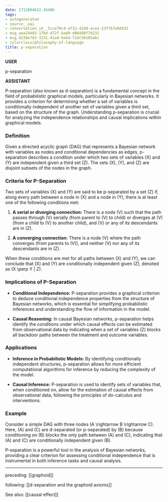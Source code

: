 ```yaml
---
date: 1712804632.45486
tags:
- autogenerated
- source__oai
- conversation_id__5cce70c4-af32-4249-acea-23ff67e8d432
- msg_aaa24403-17bd-472f-bad0-d06d98f7d232
- msg_4236e7d3-3231-41ad-be64-f2dc5b165a6c
- colorclass/philosophy-of-language
title: p-separation
---
```


**USER**

p-separation


**ASSISTANT**

P-separation (also known as d-separation) is a fundamental concept in the field of probabilistic graphical models, particularly in Bayesian networks. It provides a criterion for determining whether a set of variables is conditionally independent of another set of variables given a third set, based on the structure of the graph. Understanding p-separation is crucial for analyzing the independence relationships and causal implications within graphical models.

### Definition

Given a directed acyclic graph (DAG) that represents a Bayesian network with variables as nodes and conditional dependencies as edges, p-separation describes a condition under which two sets of variables \(X\) and \(Y\) are independent given a third set \(Z\). The sets \(X\), \(Y\), and \(Z\) are disjoint subsets of the nodes in the graph.

### Criteria for P-Separation

Two sets of variables \(X\) and \(Y\) are said to be p-separated by a set \(Z\) if, along every path between a node in \(X\) and a node in \(Y\), there is at least one of the following conditions met:

1. **A serial or diverging connection:** There is a node \(V\) such that the path passes through \(V\) serially (from parent to \(V\) to child) or diverges at \(V\) (from a child to \(V\) to another child), and \(V\) or any of its descendants are in \(Z\).

2. **A converging connection:** There is a node \(V\) where the path converges (from parents to \(V\)), and neither \(V\) nor any of its descendants are in \(Z\).

When these conditions are met for all paths between \(X\) and \(Y\), we can conclude that \(X\) and \(Y\) are conditionally independent given \(Z\), denoted as \(X \perp Y | Z\).

### Implications of P-Separation

- **Conditional Independence:** P-separation provides a graphical criterion to deduce conditional independence properties from the structure of Bayesian networks, which is essential for simplifying probabilistic inferences and understanding the flow of information in the model.

- **Causal Reasoning:** In causal Bayesian networks, p-separation helps identify the conditions under which causal effects can be estimated from observational data by indicating when a set of variables \(Z\) blocks all backdoor paths between the treatment and outcome variables.

### Applications

- **Inference in Probabilistic Models:** By identifying conditionally independent structures, p-separation allows for more efficient computational algorithms for inference by reducing the complexity of the model.

- **Causal Inference:** P-separation is used to identify sets of variables that, when conditioned on, allow for the estimation of causal effects from observational data, following the principles of do-calculus and interventions.

### Example

Consider a simple DAG with three nodes \(A \rightarrow B \rightarrow C\). Here, \(A\) and \(C\) are d-separated (or p-separated) by \(B\) because conditioning on \(B\) blocks the only path between \(A\) and \(C\), indicating that \(A\) and \(C\) are conditionally independent given \(B\).

P-separation is a powerful tool in the analysis of Bayesian networks, providing a clear criterion for assessing conditional independence that is instrumental in both inference tasks and causal analysis.


---

preceding: [[graphoid]]  


following: [[d-separation and the graphoid axioms]]

See also: [[causal effect]]